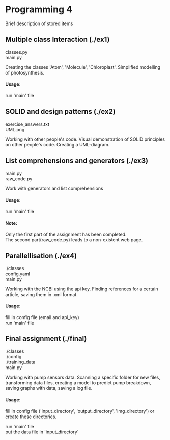 # Programming 4 

Brief description of stored items

## Multiple class Interaction (./ex1)
classes.py<br/>
main.py

Creating the classes 'Atom', 'Molecule', 'Chloroplast'. Simplified modelling of photosynthesis.

#### Usage:
run 'main' file

## SOLID and design patterns (./ex2)
exercise_answers.txt<br/>
UML.png

Working with other people's code. Visual demonstration of SOLID principles on other people's code. Creating a UML-diagram.

## List comprehensions and generators (./ex3)
main.py<br/>
raw_code.py

Work with generators and list comprehensions

#### Usage:
run 'main' file
#### Note:
Only the first part of the assignment has been completed.<br/>
The second part(raw_code.py) leads to a non-existent web page.

## Parallellisation (./ex4)
./classes<br/>
config.yaml<br/>
main.py

Working with the NCBI using the api key. Finding references for a certain article, saving them in .xml format.

#### Usage:
fill in config file (email and api_key)<br/>
run 'main' file

## Final assignment (./final)
./classes<br/>
./config<br/>
./training_data<br/>
main.py

Working with pump sensors data. Scanning a specific folder for new files, transforming data files, 
creating a model to predict pump breakdown, saving graphs with data, saving a log file.

#### Usage:
fill in config file ('input_directory', 'output_directory', 'img_directory') or create these directories.

run 'main' file<br/>
put the data file  in 'input_directory'
